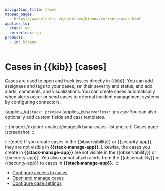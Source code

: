 ```yaml
---
navigation_title: Cases
mapped_pages:
  - https://www.elastic.co/guide/en/kibana/current/cases.html
applies_to:
  stack: ga
  serverless: ga
products:
  - id: kibana
---
```


# Cases in {{kib}} [cases]

Cases are used to open and track issues directly in {{kib}}. You can add assignees and tags to your cases, set their severity and status, and add alerts, comments, and visualizations. You can create cases automatically when alerts occur or send cases to external incident management systems by configuring connectors.

{applies_to}`stack: preview` {applies_to}`serverless: preview` You can also optionally add custom fields and case templates.

:::{image} /explore-analyze/images/kibana-cases-list.png
:alt: Cases page
:screenshot:
:::

::::{note}
If you create cases in the {{observability}} or {{security-app}}, they are not visible in **{{stack-manage-app}}**. Likewise, the cases you create in **{{stack-manage-app}}** are not visible in the {{observability}} or {{security-app}}. You also cannot attach alerts from the {{observability}} or {{security-app}} to cases in **{{stack-manage-app}}**.
::::

* [Configure access to cases](cases/setup-cases.md)
* [Open and manage cases](cases/manage-cases.md)
* [Configure case settings](cases/manage-cases-settings.md)
